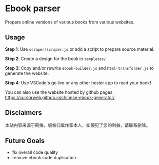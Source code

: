 # Ebook parser
Prepare online versions of various books from various websites.

## Usage
**Step 1**: Use `scraper/scraper.js` or add a script to prepare source material.

**Step 2**: Create a design for the book in `templates/`

**Step 3**: Copy and/or rewrite `ebook-builder.js` and `html-transformer.js` to generate the website.

**Step 4**: Use VSCode's go live or any other hoster app to read your book!


You can also use the website hosted by github pages: https://cursorweb.github.io/chinese-ebook-generator/

## Disclaimers
本站内容来源于网络，版权归属作家本人，如侵犯了您的利益，请联系删除。

## Future Goals
- fix overall code quality
- remove ebook code duplication